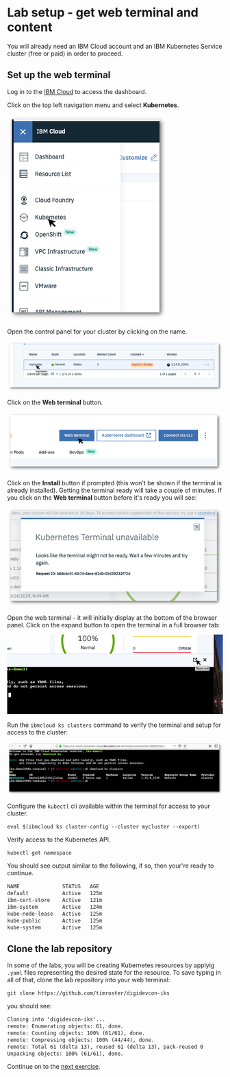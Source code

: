 # Lab setup - get web terminal and content

You will already need an IBM Cloud account and an IBM Kubernetes Service cluster (free or paid) in order to proceed.

## Set up the web terminal

Log in to the [IBM Cloud](https://cloud.ibm.com) to access the dashboard.

Click on the top left navigation menu and select **Kubernetes**.

![Navigation Menu](../.gitbook/assets/navigation-menu-ds.png)

Open the control panel for your cluster by clicking on the name.

![Open Cluster](../.gitbook/assets/open-cluster-ds.png)

Click on the **Web terminal** button.

![Open Web Terminal](../.gitbook/assets/open-web-terminal-ds.png)

Click on the **Install** button if prompted (this won't be shown if the terminal is already installed). Getting the terminal ready will take a couple of minutes. If you click on the **Web terminal** button before it's ready you will see:

![Kubernetes terminal unavailable](../.gitbook/assets/terminal-unavailable-ds.png)

Open the web terminal - it will initially display at the bottom of the browser panel. Click on the expand button to open the terminal in a full browser tab:

![Expand the web terminal](../.gitbook/assets/expand-terminal.png)

Run the `ibmcloud ks clusters` command to verify the terminal and setup for access to the cluster:

![Confirm clustert access](../.gitbook/assets/terminal-ready-ds.png)

Configure the `kubectl` cli available within the terminal for access to your cluster.

```text
eval $(ibmcloud ks cluster-config --cluster mycluster --export)
```

Verify access to the Kubernetes API.

```text
kubectl get namespace
```

You should see output similar to the following, if so, then your're ready to continue.

```text
NAME              STATUS   AGE
default           Active   125m
ibm-cert-store    Active   121m
ibm-system        Active   124m
kube-node-lease   Active   125m
kube-public       Active   125m
kube-system       Active   125m
```

## Clone the lab repository

In some of the labs, you will be creating Kubernetes resources by applyig `.yaml` files representing the desired state for the resource. To save typing in all of that, clone the lab repository into your web terminal:

```text
git clone https://github.com/timroster/digidevcon-iks
```

you should see:

```text
Cloning into 'digidevcon-iks'...
remote: Enumerating objects: 61, done.
remote: Counting objects: 100% (61/61), done.
remote: Compressing objects: 100% (44/44), done.
remote: Total 61 (delta 13), reused 61 (delta 13), pack-reused 0
Unpacking objects: 100% (61/61), done.
```

Continue on to the [next exercise](../exercise-1/README.md).
